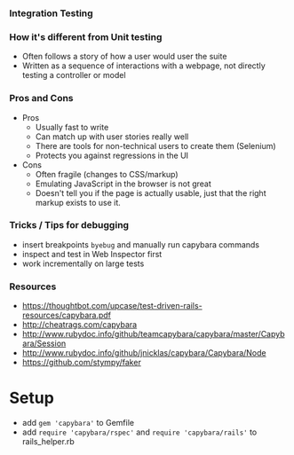 ### Integration Testing

### How it's different from Unit testing

- Often follows a story of how a user would user the suite
- Written as a sequence of interactions with a webpage, not directly testing a controller or model

### Pros and Cons

- Pros
  - Usually fast to write
  - Can match up with user stories really well
  - There are tools for non-technical users to create them (Selenium)
  - Protects you against regressions in the UI
- Cons
  - Often fragile (changes to CSS/markup)
  - Emulating JavaScript in the browser is not great
  - Doesn't tell you if the page is actually usable, just that the right markup exists to use it.

### Tricks / Tips for debugging

- insert breakpoints `byebug` and manually run capybara commands
- inspect and test in Web Inspector first
- work incrementally on large tests


### Resources
- https://thoughtbot.com/upcase/test-driven-rails-resources/capybara.pdf
- http://cheatrags.com/capybara
- http://www.rubydoc.info/github/teamcapybara/capybara/master/Capybara/Session
- http://www.rubydoc.info/github/jnicklas/capybara/Capybara/Node
- https://github.com/stympy/faker

# Setup

- add `gem 'capybara'` to Gemfile
- add `require 'capybara/rspec'` and `require 'capybara/rails'` to rails_helper.rb
